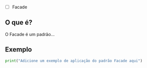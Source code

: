 
- [ ] Facade
## O que é?
O Facade é um padrão...

## Exemplo
```python
print("Adicione um exemplo de aplicação do padrão Facade aqui")
```